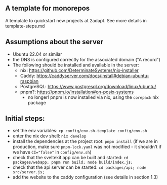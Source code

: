 ## A template for monorepos

A template to quickstart new projects at 2adapt. See more details in template-steps.md

## Assumptions about the server

- Ubuntu 22.04 or similar 
- the DNS is configured correctly for the associated domain ("A record")
- The following should be installed and available in the server:
	- nix: https://github.com/DeterminateSystems/nix-installer
	- Caddy: https://caddyserver.com/docs/install#debian-ubuntu-raspbian
	- PostgreSQL: https://www.postgresql.org/download/linux/ubuntu/
	- pnpm?: https://pnpm.io/installation#on-posix-systems
		- no longer! pnpm is now installed via nix, using the `corepack` nix package

## Initial steps:

- set the env variables: `cp config/env.sh.template config/env.sh`
- enter the nix dev shell: `nix develop`
- install the dependencies at the project root: `pnpm install` (if we are in production, make sure `pnpm-lock.yaml` was not modified - it shouldn't if we have `CI="false"` in `config/env.sh`)
- check that the sveltekit app can be built and started: `cd packages/webapp; pnpm run build; node build/index.js;`
- check that the api server can be started: `cd packages/api; node src/server.js;`
- add the website to the caddy configuration (see details in section 1.3)

